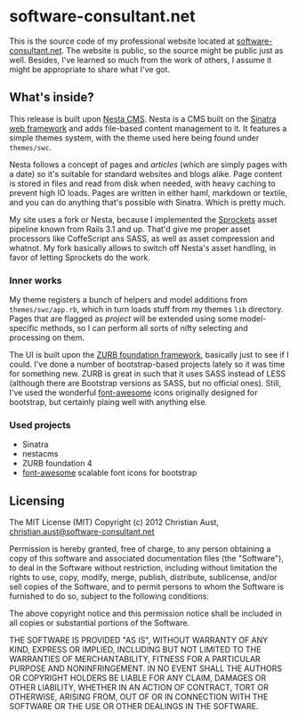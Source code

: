 software-consultant.net
=======================

This is the source code of my professional website located at [software-consultant.net](http://software-consultant.net). The website is public, so the source might be public just as well. Besides, I've learned so much from the work of others, I assume it might be appropriate to share what I've got.

What's inside?
--------------

This release is built upon [Nesta CMS](http://nestacms.com). Nesta is a CMS built on the [Sinatra web framework](http://www.sinatrarb.com) and adds file-based content management to it. It features a simple themes system, with the theme used here being found under `themes/swc`.

Nesta follows a concept of pages and *articles* (which are simply pages with a date) so it's suitable for standard websites and blogs alike. Page content is stored in files and read from disk when needed, with heavy caching to prevent high IO loads. Pages are written in either haml, markdown or textile, and you can do anything that's possible with Sinatra. Which is pretty much.

My site uses a fork or Nesta, because I implemented the [Sprockets](https://github.com/sstephenson/sprockets) asset pipeline known from Rails 3.1 and up. That'd give me proper asset processors like CoffeScript ans SASS, as well as asset compression and whatnot. My fork basically allows to switch off Nesta's asset handling, in favor of letting Sprockets do the work.

### Inner works

My theme registers a bunch of helpers and model additions from `themes/swc/app.rb`, which in turn loads stuff from my themes `lib` directory. Pages that are flagged as *project* will be extended using some model-specific methods, so I can perform all sorts of nifty selecting and processing on them.

The UI is built upon the [ZURB foundation framework](http://foundation.zurb.com), basically just to see if I could. I've done a number of bootstrap-based projects lately so it was time for something new. ZURB is great in such that it uses SASS instead of LESS (although there are Bootstrap versions as SASS, but no official ones). Still, I've used the wonderful [font-awesome](http://fortawesome.github.com/Font-Awesome/) icons originally designed for bootstrap, but certainly plaing well with anything else.

### Used projects

* Sinatra
* nestacms
* ZURB foundation 4
* [font-awesome](http://fortawesome.github.com/Font-Awesome/) scalable font icons for bootstrap

Licensing
---------

The MIT License (MIT)
Copyright (c) 2012 Christian Aust, christian.aust@software-consultant.net

Permission is hereby granted, free of charge, to any person obtaining a copy of this software and associated documentation files (the "Software"), to deal in the Software without restriction, including without limitation the rights to use, copy, modify, merge, publish, distribute, sublicense, and/or sell copies of the Software, and to permit persons to whom the Software is furnished to do so, subject to the following conditions:

The above copyright notice and this permission notice shall be included in all copies or substantial portions of the Software.

THE SOFTWARE IS PROVIDED "AS IS", WITHOUT WARRANTY OF ANY KIND, EXPRESS OR IMPLIED, INCLUDING BUT NOT LIMITED TO THE WARRANTIES OF MERCHANTABILITY, FITNESS FOR A PARTICULAR PURPOSE AND NONINFRINGEMENT. IN NO EVENT SHALL THE AUTHORS OR COPYRIGHT HOLDERS BE LIABLE FOR ANY CLAIM, DAMAGES OR OTHER LIABILITY, WHETHER IN AN ACTION OF CONTRACT, TORT OR OTHERWISE, ARISING FROM, OUT OF OR IN CONNECTION WITH THE SOFTWARE OR THE USE OR OTHER DEALINGS IN THE SOFTWARE.

